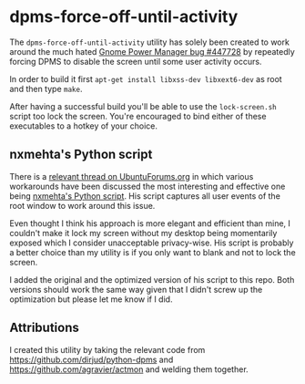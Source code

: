 dpms-force-off-until-activity
=============================

The `dpms-force-off-until-activity` utility has solely been created to work around the much hated [Gnome Power Manager bug #447728](https://bugs.launchpad.net/ubuntu/+source/gnome-power-manager/+bug/447728) by repeatedly forcing DPMS to disable the screen until some user activity occurs.

In order to build it first `apt-get install libxss-dev libxext6-dev` as root and then type `make`.

After having a successful build you'll be able to use the `lock-screen.sh` script too lock the screen.  You're encouraged to bind either of these executables to a hotkey of your choice.

nxmehta's Python script
-----------------------

There is a [relevant thread on UbuntuForums.org](http://ubuntuforums.org/showthread.php?t=1317747) in which various workarounds have been discussed the most interesting and effective one being [nxmehta's Python script](http://ubuntuforums.org/showpost.php?p=9433671&postcount=24).  His script captures all user events of the root window to work around this issue.

Even thought I think his approach is more elegant and efficient than mine, I couldn't make it lock my screen without my desktop being momentarily exposed which I consider unacceptable privacy-wise.  His script is probably a better choice than my utility is if you only want to blank and not to lock the screen.

I added the original and the optimized version of his script to this repo.  Both versions should work the same way given that I didn't screw up the optimization but please let me know if I did.

Attributions
------------

I created this utility by taking the relevant code from https://github.com/dirjud/python-dpms and https://github.com/agravier/actmon and welding them together.
